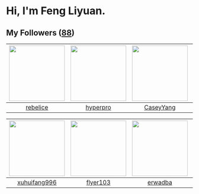 # Hi, I'm Feng Liyuan.

## My Followers ([88](https://github.com/SunRunAway?tab=followers))

| <img src="https://avatars.githubusercontent.com/u/20775801?v=4" width="150" height="150" /> | <img src="https://avatars.githubusercontent.com/u/2445111?v=4" width="150" height="150" /> | <img src="https://avatars.githubusercontent.com/u/2445114?v=4" width="150" height="150" /> | <img src="https://avatars.githubusercontent.com/u/35111?v=4" width="150" height="150" /> |
| :-----------------------------------------------------------------------------------------: | :----------------------------------------------------------------------------------------: | :----------------------------------------------------------------------------------------: | :--------------------------------------------------------------------------------------: |
|                           [rebelice](https://github.com/rebelice)                           |                           [hyperpro](https://github.com/hyperpro)                          |                          [CaseyYang](https://github.com/CaseyYang)                         |                            [why404](https://github.com/why404)                           |

| <img src="https://avatars.githubusercontent.com/u/50138288?v=4" width="150" height="150" /> | <img src="https://avatars.githubusercontent.com/u/829039?v=4" width="150" height="150" /> | <img src="https://avatars.githubusercontent.com/u/43768654?v=4" width="150" height="150" /> | <img src="https://avatars.githubusercontent.com/u/15995588?v=4" width="150" height="150" /> |
| :-----------------------------------------------------------------------------------------: | :---------------------------------------------------------------------------------------: | :-----------------------------------------------------------------------------------------: | :-----------------------------------------------------------------------------------------: |
|                       [xuhuifang996](https://github.com/xuhuifang996)                       |                          [flyer103](https://github.com/flyer103)                          |                            [erwadba](https://github.com/erwadba)                            |                             [calali](https://github.com/calali)                             |